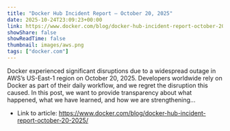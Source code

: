 ```yaml
---
title: "Docker Hub Incident Report – October 20, 2025"
date: 2025-10-24T23:09:23+00:00
link: https://www.docker.com/blog/docker-hub-incident-report-october-20-2025/
showShare: false
showReadTime: false
thumbnail: images/aws.png
tags: ["docker.com"]
---
```

Docker experienced significant disruptions due to a widespread outage in AWS’s US-East-1 region on October 20, 2025. Developers worldwide rely on Docker as part of their daily workflow, and we regret the disruption this caused. In this post, we want to provide transparency about what happened, what we have learned, and how we are strengthening...

- Link to article: https://www.docker.com/blog/docker-hub-incident-report-october-20-2025/